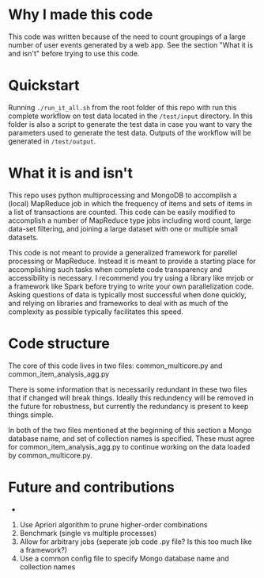 # Why I made this code
This code was written because of the need to count groupings of a large number of user events generated by a web app. See the section "What it is and isn't" before trying to use this code.

# Quickstart
Running `./run_it_all.sh` from the root folder of this repo with run this complete workflow on test data located in the `/test/input` directory. In this folder is also a script to generate the test data in case you want to vary the parameters used to generate the test data. Outputs of the workflow will be generated in `/test/output`.

# What it is and isn't
This repo uses python multiprocessing and MongoDB to accomplish a (local) MapReduce job in which the frequency of items and sets of items in a list of transactions are counted. This code can be easily modified to accomplish a number of MapReduce type jobs including word count, large data-set filtering, and joining a large dataset with one or multiple small datasets.

This code is not meant to provide a generalized framework for parellel processing or MapReduce. Instead it is meant to provide a starting place for accomplishing such tasks when complete code transparency and accessibility is necessary. I recommend you try using a library like mrjob or a framework like Spark before trying to write your own parallelization code. Asking questions of data is typically most successful when done quickly, and relying on libraries and frameworks to deal with as much of the complexity as possible typically facilitates this speed.

# Code structure
The core of this code lives in two files: common_multicore.py and common_item_analysis_agg.py

There is some information that is necessarily redundant in these two files that if changed will break things. Ideally this redundency will be removed in the future for robustness, but currently the redundancy is present to keep things simple.

In both of the two files mentioned at the beginning of this section a Mongo database name, and set of collection names is specified. These must agree for common_item_analysis_agg.py to continue working on the data loaded by common_multicore.py.

# Future and contributions
*
1. Use Apriori algorithm to prune higher-order combinations
2. Benchmark (single vs multiple processes)
3. Allow for arbitrary jobs (seperate job code .py file? Is this too much like a framework?)
4. Use a common config file to specify Mongo database name and collection names